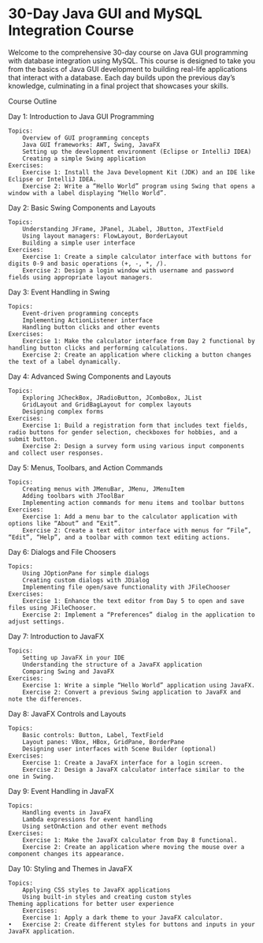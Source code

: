 # 30-Day Java GUI and MySQL Integration Course

Welcome to the comprehensive 30-day course on Java GUI programming with database integration using MySQL. This course is designed to take you from the basics of Java GUI development to building real-life applications that interact with a database. Each day builds upon the previous day’s knowledge, culminating in a final project that showcases your skills.

Course Outline

Day 1: Introduction to Java GUI Programming

	Topics:
		Overview of GUI programming concepts
		Java GUI frameworks: AWT, Swing, JavaFX
		Setting up the development environment (Eclipse or IntelliJ IDEA)
		Creating a simple Swing application
	Exercises:
		Exercise 1: Install the Java Development Kit (JDK) and an IDE like Eclipse or IntelliJ IDEA.
		Exercise 2: Write a “Hello World” program using Swing that opens a window with a label displaying “Hello World”.

Day 2: Basic Swing Components and Layouts

	Topics:
		Understanding JFrame, JPanel, JLabel, JButton, JTextField
		Using layout managers: FlowLayout, BorderLayout
		Building a simple user interface
	Exercises:
		Exercise 1: Create a simple calculator interface with buttons for digits 0-9 and basic operations (+, -, *, /).
		Exercise 2: Design a login window with username and password fields using appropriate layout managers.

Day 3: Event Handling in Swing

	Topics:
		Event-driven programming concepts
		Implementing ActionListener interface
		Handling button clicks and other events
	Exercises:
		Exercise 1: Make the calculator interface from Day 2 functional by handling button clicks and performing calculations.
		Exercise 2: Create an application where clicking a button changes the text of a label dynamically.

Day 4: Advanced Swing Components and Layouts

	Topics:
		Exploring JCheckBox, JRadioButton, JComboBox, JList
		GridLayout and GridBagLayout for complex layouts
		Designing complex forms
	Exercises:
		Exercise 1: Build a registration form that includes text fields, radio buttons for gender selection, checkboxes for hobbies, and a submit button.
		Exercise 2: Design a survey form using various input components and collect user responses.

Day 5: Menus, Toolbars, and Action Commands

	Topics:
		Creating menus with JMenuBar, JMenu, JMenuItem
		Adding toolbars with JToolBar
		Implementing action commands for menu items and toolbar buttons
	Exercises:
		Exercise 1: Add a menu bar to the calculator application with options like “About” and “Exit”.
		Exercise 2: Create a text editor interface with menus for “File”, “Edit”, “Help”, and a toolbar with common text editing actions.

Day 6: Dialogs and File Choosers

	Topics:
		Using JOptionPane for simple dialogs
		Creating custom dialogs with JDialog
		Implementing file open/save functionality with JFileChooser
	Exercises:
		Exercise 1: Enhance the text editor from Day 5 to open and save files using JFileChooser.
		Exercise 2: Implement a “Preferences” dialog in the application to adjust settings.

Day 7: Introduction to JavaFX

	Topics:
		Setting up JavaFX in your IDE
		Understanding the structure of a JavaFX application
		Comparing Swing and JavaFX
	Exercises:
		Exercise 1: Write a simple “Hello World” application using JavaFX.
		Exercise 2: Convert a previous Swing application to JavaFX and note the differences.

Day 8: JavaFX Controls and Layouts

	Topics:
		Basic controls: Button, Label, TextField
		Layout panes: VBox, HBox, GridPane, BorderPane
		Designing user interfaces with Scene Builder (optional)
	Exercises:
		Exercise 1: Create a JavaFX interface for a login screen.
		Exercise 2: Design a JavaFX calculator interface similar to the one in Swing.

Day 9: Event Handling in JavaFX

	Topics:
		Handling events in JavaFX
		Lambda expressions for event handling
		Using setOnAction and other event methods
	Exercises:
		Exercise 1: Make the JavaFX calculator from Day 8 functional.
		Exercise 2: Create an application where moving the mouse over a component changes its appearance.

Day 10: Styling and Themes in JavaFX

	Topics:
		Applying CSS styles to JavaFX applications
		Using built-in styles and creating custom styles
	Theming applications for better user experience
		Exercises:
		Exercise 1: Apply a dark theme to your JavaFX calculator.
	•	Exercise 2: Create different styles for buttons and inputs in your JavaFX application.
